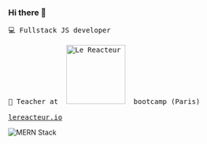 ### Hi there 👋

<pre>💻 Fullstack JS developer

🏫 Teacher at  <img
  width="120"
  alt="Le Reacteur - Bootcamp Paris"
  src="https://res.cloudinary.com/brice/image/upload/v1594389013/logo-le-reacteur-2.png">  bootcamp (Paris) 
  
<a href="https://www.lereacteur.io/">lereacteur.io</a>
</pre>

<img
 alt="MERN Stack"
 src="https://res.cloudinary.com/brice/image/upload/v1594384710/mern.jpg">
 

